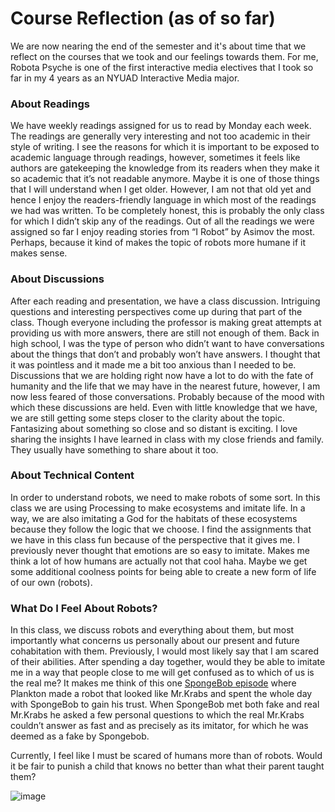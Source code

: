 # Course Reflection (as of so far)

We are now nearing the end of the semester and it's about time that we reflect on the courses that we took and our feelings towards them. For me, Robota Psyche is one of the first interactive media electives that I took so far in my 4 years as an NYUAD Interactive Media major. 

### About Readings

We have weekly readings assigned for us to read by Monday each week. The readings are generally very interesting and not too academic in their style of writing. I see the reasons for which it is important to be exposed to academic language through readings, however, sometimes it feels like authors are gatekeeping the knowledge from its readers when they make it so academic that it’s not readable anymore. Maybe it is one of those things that I will understand when I get older. However, I am not that old yet and hence I enjoy the readers-friendly language in which most of the readings we had was written. To be completely honest, this is probably the only class for which I didn’t skip any of the readings. Out of all the readings we were assigned so far I enjoy reading stories from “I Robot” by Asimov the most. Perhaps, because it kind of makes the topic of robots more humane if it makes sense. 

### About Discussions

After each reading and presentation, we have a class discussion. Intriguing questions and interesting perspectives come up during that part of the class. Though everyone including the professor is making great attempts at providing us with more answers, there are still not enough of them. Back in high school, I was the type of person who didn’t want to have conversations about the things that don’t and probably won’t have answers. I thought that it was pointless and it made me a bit too anxious than I needed to be. Discussions that we are holding right now have a lot to do with the fate of humanity and the life that we may have in the nearest future, however, I am now less feared of those conversations. Probably because of the mood with which these discussions are held. Even with little knowledge that we have, we are still getting some steps closer to the clarity about the topic. Fantasizing about something so close and so distant is exciting. I love sharing the insights I have learned in class with my close friends and family. They usually have something to share about it too.

### About Technical Content

In order to understand robots, we need to make robots of some sort. In this class we are using Processing to make ecosystems and imitate life. In a way, we are also imitating a God for the habitats of these ecosystems because they follow the logic that we choose. I find the assignments that we have in this class fun because of the perspective that it gives me. I previously never thought that emotions are so easy to imitate. Makes me think a lot of how humans are actually not that cool haha. Maybe we get some additional coolness points for being able to create a new form of life of our own (robots).

### What Do I Feel About Robots?

In this class, we discuss robots and everything about them, but most importantly what concerns us personally about our present and future cohabitation with them. Previously, I would most likely say that I am scared of their abilities. After spending a day together, would they be able to imitate me in a way that people close to me will get confused as to which of us is the real me? It makes me think of this one [SpongeBob episode](https://www.youtube.com/watch?v=AD1J7XOTjwY) where Plankton made a robot that looked like Mr.Krabs and spent the whole day with SpongeBob to gain his trust. When SpongeBob met both fake and real Mr.Krabs he asked a few personal questions to which the real Mr.Krabs couldn’t answer as fast and as precisely as its imitator, for which he was deemed as a fake by Spongebob. 

Currently, I feel like I must be scared of humans more than of robots. Would it be fair to punish a child that knows no better than what their parent taught them?

![image](https://user-images.githubusercontent.com/83557500/165043624-5080b989-a45d-47fe-bb6d-d21223eeaeec.png)
